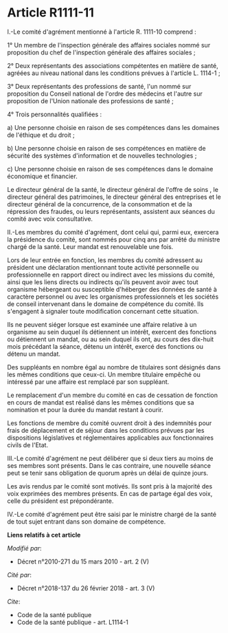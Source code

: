 # Article R1111-11

I.-Le comité d'agrément mentionné à l'article R. 1111-10 comprend : 

1° Un membre de l'inspection générale des affaires sociales nommé sur proposition du chef de l'inspection générale des
affaires sociales ; 

2° Deux représentants des associations compétentes en matière de santé, agréées au niveau national dans les conditions
prévues à l'article L. 1114-1 ; 

3° Deux représentants des professions de santé, l'un nommé sur proposition du Conseil national de l'ordre des médecins et
l'autre sur proposition de l'Union nationale des professions de santé ; 

4° Trois personnalités qualifiées : 

a) Une personne choisie en raison de ses compétences dans les domaines de l'éthique et du droit ; 

b) Une personne choisie en raison de ses compétences en matière de sécurité des systèmes d'information et de nouvelles
technologies ; 

c) Une personne choisie en raison de ses compétences dans le domaine économique et financier. 

Le directeur général de la santé, le           directeur général de l'offre de soins , le directeur général des patrimoines,
le directeur général des entreprises et le directeur général de la concurrence, de la consommation et de la répression des
fraudes, ou leurs représentants, assistent aux séances du comité avec voix consultative. 

II.-Les membres du comité d'agrément, dont celui qui, parmi eux, exercera la présidence du comité, sont nommés pour cinq ans
par arrêté du ministre chargé de la santé. Leur mandat est renouvelable une fois. 

Lors de leur entrée en fonction, les membres du comité adressent au président une déclaration mentionnant toute activité
personnelle ou professionnelle en rapport direct ou indirect avec les missions du comité, ainsi que les liens directs ou
indirects qu'ils peuvent avoir avec tout organisme hébergeant ou susceptible d'héberger des données de santé à caractère
personnel ou avec les organismes professionnels et les sociétés de conseil intervenant dans le domaine de compétence du
comité. Ils s'engagent à signaler toute modification concernant cette situation. 

Ils ne peuvent siéger lorsque est examinée une affaire relative à un organisme au sein duquel ils détiennent un intérêt,
exercent des fonctions ou détiennent un mandat, ou au sein duquel ils ont, au cours des dix-huit mois précédant la séance,
détenu un intérêt, exercé des fonctions ou détenu un mandat. 

Des suppléants en nombre égal au nombre de titulaires sont désignés dans les mêmes conditions que ceux-ci. Un membre
titulaire empêché ou intéressé par une affaire est remplacé par son suppléant. 

Le remplacement d'un membre du comité en cas de cessation de fonction en cours de mandat est réalisé dans les mêmes
conditions que sa nomination et pour la durée du mandat restant à courir. 

Les fonctions de membre du comité ouvrent droit à des indemnités pour frais de déplacement et de séjour dans les conditions
prévues par les dispositions législatives et réglementaires applicables aux fonctionnaires civils de l'Etat. 

III.-Le comité d'agrément ne peut délibérer que si deux tiers au moins de ses membres sont présents. Dans le cas contraire,
une nouvelle séance peut se tenir sans obligation de quorum après un délai de quinze jours. 

Les avis rendus par le comité sont motivés. Ils sont pris à la majorité des voix exprimées des membres présents. En cas de
partage égal des voix, celle du président est prépondérante. 

IV.-Le comité d'agrément peut être saisi par le ministre chargé de la santé de tout sujet entrant dans son domaine de
compétence.

**Liens relatifs à cet article**

_Modifié par_:

  - Décret n°2010-271 du 15 mars 2010 - art. 2 (V)

_Cité par_:

  - Décret n°2018-137 du 26 février 2018 - art. 3 (V)

_Cite_:

  - Code de la santé publique
  - Code de la santé publique - art. L1114-1
